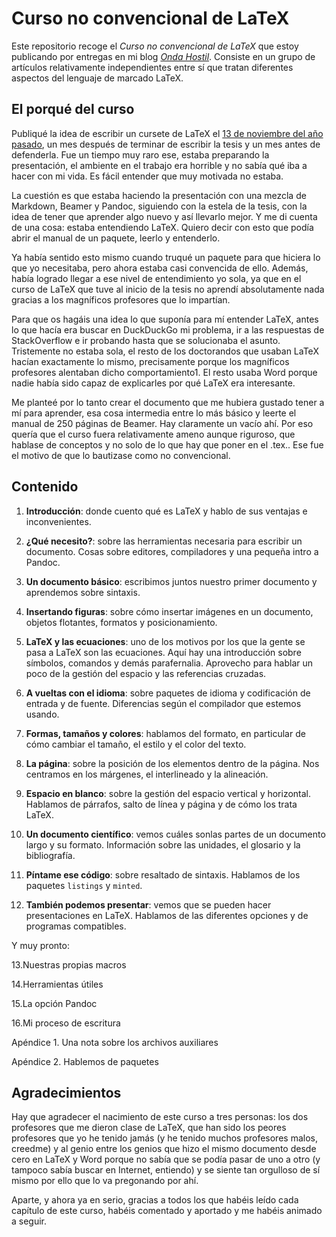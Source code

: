 # Curso no convencional de LaTeX

Este repositorio recoge el *Curso no convencional de LaTeX* que
estoy publicando por entregas en mi blog
[*Onda Hostil*][ondahostil]. Consiste en un grupo de artículos
relativamente independientes entre sí que tratan diferentes aspectos
del lenguaje de marcado LaTeX.

[ondahostil]: https://ondahostil.wordpress.com/curso-no-convencional-de-latex

## El porqué del curso

Publiqué la idea de escribir un cursete de LaTeX el
[13 de noviembre del año pasado][idea], un mes después de terminar de
escribir la tesis y un mes antes de defenderla. Fue un tiempo muy raro
ese, estaba preparando la presentación, el ambiente en el trabajo era
horrible y no sabía qué iba a hacer con mi vida. Es fácil entender que
muy motivada no estaba.

[idea]: https://ondahostil.wordpress.com/2016/11/13/proyecto-curso-no-convencional-de-latex/

La cuestión es que estaba haciendo la presentación con una mezcla de
Markdown, Beamer y Pandoc, siguiendo con la estela de la tesis, con la
idea de tener que aprender algo nuevo y así llevarlo mejor. Y me di
cuenta de una cosa: estaba entendiendo LaTeX. Quiero decir con esto
que podía abrir el manual de un paquete, leerlo y entenderlo.

Ya había sentido esto mismo cuando truqué un paquete para que hiciera
lo que yo necesitaba, pero ahora estaba casi convencida de
ello. Además, había logrado llegar a ese nivel de entendimiento yo
sola, ya que en el curso de LaTeX que tuve al inicio de la tesis no
aprendí absolutamente nada gracias a los magníficos profesores que lo
impartían.

Para que os hagáis una idea lo que suponía para mí entender LaTeX,
antes lo que hacía era buscar en DuckDuckGo mi problema, ir a las
respuestas de StackOverflow e ir probando hasta que se solucionaba el
asunto. Tristemente no estaba sola, el resto de los doctorandos que
usaban LaTeX hacían exactamente lo mismo, precisamente porque los
magníficos profesores alentaban dicho comportamiento1. El resto usaba
Word porque nadie había sido capaz de explicarles por qué LaTeX era
interesante.

Me planteé por lo tanto crear el documento que me hubiera gustado
tener a mí para aprender, esa cosa intermedia entre lo más básico y
leerte el manual de 250 páginas de Beamer. Hay claramente un vacío
ahí. Por eso quería que el curso fuera relativamente ameno aunque
riguroso, que hablase de conceptos y no solo de lo que hay que poner
en el .tex.. Ese fue el motivo de que lo bautizase como no
convencional.

## Contenido

1. **Introducción**: donde cuento qué es LaTeX y hablo de sus ventajas
   e inconvenientes.

2. **¿Qué necesito?**: sobre las herramientas necesaria para escribir
   un documento. Cosas sobre editores, compiladores y una pequeña
   intro a Pandoc.

3. **Un documento básico**: escribimos juntos nuestro primer
   documento y aprendemos sobre sintaxis.

4. **Insertando figuras**: sobre cómo insertar imágenes en un
   documento, objetos flotantes, formatos y posicionamiento.

5. **LaTeX y las ecuaciones**: uno de los motivos por los que la gente
   se pasa a LaTeX son las ecuaciones. Aquí hay una introducción sobre
   símbolos, comandos y demás parafernalia. Aprovecho para hablar un
   poco de la gestión del espacio y las referencias cruzadas.

6. **A vueltas con el idioma**: sobre paquetes de idioma y
   codificación de entrada y de fuente. Diferencias según el
   compilador que estemos usando.

7. **Formas, tamaños y colores**: hablamos del formato, en particular
   de cómo cambiar el tamaño, el estilo y el color del
   texto.
   
8. **La página**: sobre la posición de los elementos dentro de la
   página. Nos centramos en los márgenes, el interlineado y la
   alineación.

9. **Espacio en blanco**: sobre la gestión del espacio vertical y
   horizontal. Hablamos de párrafos, salto de línea y página
   y de cómo los trata LaTeX.

10. **Un documento científico**: vemos cuáles sonlas partes de un
    documento largo y su formato. Información sobre las unidades, el
    glosario y la bibliografía.

11. **Píntame ese código**: sobre resaltado de sintaxis. Hablamos de
    los paquetes `listings` y `minted`.

12. **También podemos presentar**: vemos que se pueden hacer
    presentaciones en LaTeX. Hablamos de las diferentes opciones y de
    programas compatibles. 

Y muy pronto:

13.Nuestras propias macros

14.Herramientas útiles

15.La opción Pandoc

16.Mi proceso de escritura

Apéndice 1. Una nota sobre los archivos auxiliares

Apéndice 2. Hablemos de paquetes

## Agradecimientos

Hay que agradecer el nacimiento de este curso a tres personas: los dos
profesores que me dieron clase de LaTeX, que han sido los peores
profesores que yo he tenido jamás (y he tenido muchos profesores
malos, creedme) y al genio entre los genios que hizo el mismo
documento desde cero en LaTeX y Word porque no sabía que se podía
pasar de uno a otro (y tampoco sabía buscar en Internet, entiendo) y
se siente tan orgulloso de sí mismo por ello que lo va pregonando por
ahí.

Aparte, y ahora ya en serio, gracias a todos los que habéis leído cada
capítulo de este curso, habéis comentado y aportado y me habéis
animado a seguir.
